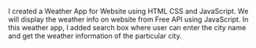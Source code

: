 I created a Weather App for Website using HTML CSS and JavaScript.
We will display the weather info on website from Free API using JavaScript.
In this weather app, I added search box where user can enter the city name and get the weather information of the particular city.

